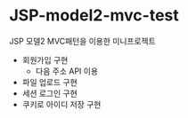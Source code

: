 # JSP-model2-mvc-test
JSP 모델2 MVC패턴을 이용한 미니프로젝트

- 회원가입 구현
  - 다음 주소 API 이용
- 파일 업로드 구현
- 세션 로그인 구현
- 쿠키로 아이디 저장 구현
